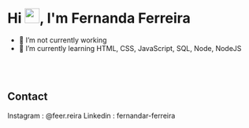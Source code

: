 <h1 align="left">Hi <img src="https://raw.githubusercontent.com/kaueMarques/kaueMarques/master/hi.gif" height="30px">, I'm Fernanda Ferreira</h1>
<p align="left">  </p>


- 🔭 I’m not currently working 
- 🌱 I’m currently learning HTML, CSS, JavaScript, SQL, Node, NodeJS


<br><br>

## Contact

Instagram : @feer.reira
Linkedin : fernandar-ferreira


